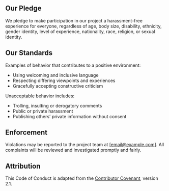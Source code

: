 ## Our Pledge
We pledge to make participation in our project a harassment-free experience for everyone, regardless of age, body size, disability, ethnicity, gender identity, level of experience, nationality, race, religion, or sexual identity.

## Our Standards
Examples of behavior that contributes to a positive environment:
- Using welcoming and inclusive language
- Respecting differing viewpoints and experiences
- Gracefully accepting constructive criticism

Unacceptable behavior includes:
- Trolling, insulting or derogatory comments
- Public or private harassment
- Publishing others’ private information without consent

## Enforcement
Violations may be reported to the project team at [email@example.com]. All complaints will be reviewed and investigated promptly and fairly.

## Attribution
This Code of Conduct is adapted from the [Contributor Covenant](https://www.contributor-covenant.org), version 2.1.
